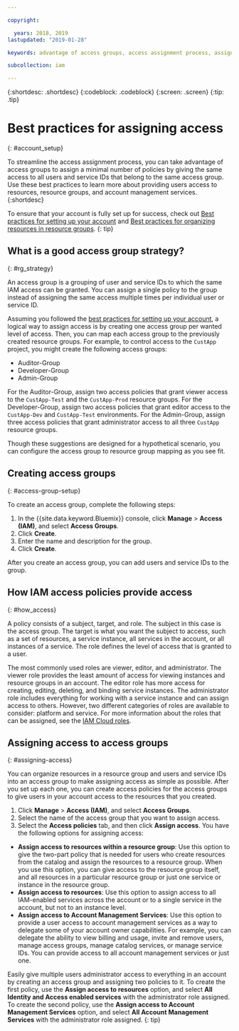 ```yaml
---

copyright:

  years: 2018, 2019
lastupdated: "2019-01-28"

keywords: advantage of access groups, access assignment process, assign access, best practice, access management, strategy

subcollection: iam

---
```


{:shortdesc: .shortdesc}
{:codeblock: .codeblock}
{:screen: .screen}
{:tip: .tip}

# Best practices for assigning access
{: #account_setup}

To streamline the access assignment process, you can take advantage of access groups to assign a minimal number of policies by giving the same access to all users and service IDs that belong to the same access group. Use these best practices to learn more about providing users access to resources, resource groups, and account management services.
{:shortdesc}

To ensure that your account is fully set up for success, check out [Best practices for setting up your account](/docs/account?topic=account-account_setup#account_setup) and [Best practices for organizing resources in resource groups](/docs/resources?topic=resources-bp_resourcegroups#bp_resourcegroups).
{: tip}

## What is a good access group strategy?
{: #rg_strategy}

An access group is a grouping of user and service IDs to which the same IAM access can be granted. You can assign a single policy to the group instead of assigning the same access multiple times per individual user or service ID.

Assuming you followed the [best practices for setting up your account](/docs/account?topic=account-account_setup#account_setup), a logical way to assign access is by creating one access group per wanted level of access. Then, you can map each access group to the previously created resource groups. For example, to control access to the `CustApp` project, you might create the following access groups:

* Auditor-Group
* Developer-Group
* Admin-Group

For the Auditor-Group, assign two access policies that grant viewer access to the `CustApp-Test` and the `CustApp-Prod` resource groups. For the Developer-Group, assign two access policies that grant editor access to the `CustApp-Dev` and `CustApp-Test` environments. For the Admin-Group, assign three access policies that grant administrator access to all three `CustApp` resource groups.

Though these suggestions are designed for a hypothetical scenario, you can configure the access group to resource group mapping as you see fit.

## Creating access groups
{: #access-group-setup}

To create an access group, complete the following steps:

1. In the {{site.data.keyword.Bluemix}} console, click **Manage** &gt; **Access (IAM)**, and select **Access Groups**.
2. Click **Create**.
3. Enter the name and description for the group.
4. Click **Create**.

After you create an access group, you can add users and service IDs to the group.

## How IAM access policies provide access
{: #how_access}

A policy consists of a subject, target, and role. The subject in this case is the access group. The target is what you want the subject to access, such as a set of resources, a service instance, all services in the account, or all instances of a service. The role defines the level of access that is granted to a user.

The most commonly used roles are viewer, editor, and administrator. The viewer role provides the least amount of access for viewing instances and resource groups in an account. The editor role has more access for creating, editing, deleting, and binding service instances. The administrator role includes everything for working with a service instance and can assign access to others. However, two different categories of roles are available to consider: platform and service. For more information about the roles that can be assigned, see the [IAM Cloud roles](/docs/iam?topic=iam-userroles#iamusermanrol).

## Assigning access to access groups
{: #assigning-access}

You can organize resources in a resource group and users and service IDs into an access group to make assigning access as simple as possible. After you set up each one, you can create access policies for the access groups to give users in your account access to the resources that you created.

1. Click **Manage** &gt; **Access (IAM)**, and select **Access Groups**.
2. Select the name of the access group that you want to assign access.
3. Select the **Access policies** tab, and then click **Assign access**. You have the following options for assigning access:

  * **Assign access to resources within a resource group**: Use this option to give the two-part policy that is needed for users who create resources from the catalog and assign the resources to a resource group. When you use this option, you can give access to the resource group itself, and all resources in a particular resource group or just one service or instance in the resource group.
  * **Assign access to resources**: Use this option to assign access to all IAM-enabled services across the account or to a single service in the account, but not to an instance level.
  * **Assign access to Account Management Services**: Use this option to provide a user access to account management services as a way to delegate some of your account owner capabilities. For example, you can delegate the ability to view billing and usage, invite and remove users, manage access groups, manage catalog services, or manage service IDs. You can provide access to all account management services or just one.

Easily give multiple users administrator access to everything in an account by creating an access group and assigning two policies to it. To create the first policy, use the **Assign access to resources** option, and select **All Identity and Access enabled services** with the administrator role assigned. To create the second policy, use the **Assign access to Account Management Services** option, and select **All Account Management Services** with the administrator role assigned.
{: tip}
